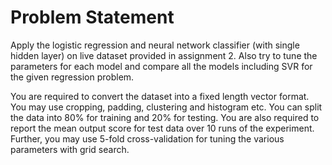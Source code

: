 # Problem Statement

Apply the logistic regression and neural network classifier (with single hidden layer) on live dataset provided in assignment 2. Also try to tune the parameters for each model and compare all the models including SVR for the given regression problem.

You are required to convert the dataset into a fixed length vector format. You may use cropping, padding, clustering and histogram etc. You can split the data into 80% for training and 20% for testing. You are also required to report the mean output score for test data over 10 runs of the experiment. Further, you may use 5-fold cross-validation for tuning the various parameters with grid search.
